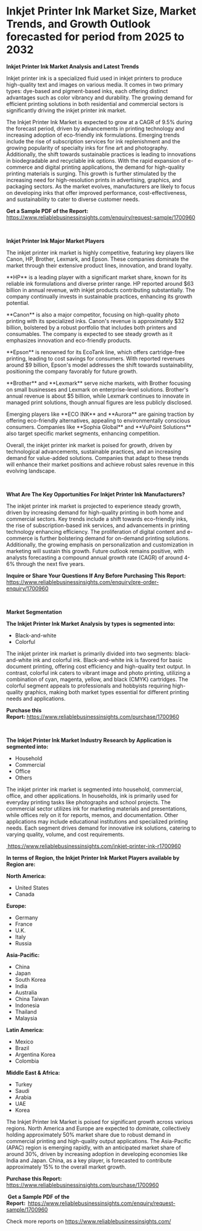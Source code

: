 <p><h1>Inkjet Printer Ink Market Size, Market Trends, and Growth Outlook forecasted for period from 2025 to 2032</h1></p><p><strong>Inkjet Printer Ink Market Analysis and Latest Trends</strong></p>
<p><p>Inkjet printer ink is a specialized fluid used in inkjet printers to produce high-quality text and images on various media. It comes in two primary types: dye-based and pigment-based inks, each offering distinct advantages such as color vibrancy and durability. The growing demand for efficient printing solutions in both residential and commercial sectors is significantly driving the inkjet printer ink market.</p><p>The Inkjet Printer Ink Market is expected to grow at a CAGR of 9.5% during the forecast period, driven by advancements in printing technology and increasing adoption of eco-friendly ink formulations. Emerging trends include the rise of subscription services for ink replenishment and the growing popularity of specialty inks for fine art and photography. Additionally, the shift towards sustainable practices is leading to innovations in biodegradable and recyclable ink options. With the rapid expansion of e-commerce and digital printing applications, the demand for high-quality printing materials is surging. This growth is further stimulated by the increasing need for high-resolution prints in advertising, graphics, and packaging sectors. As the market evolves, manufacturers are likely to focus on developing inks that offer improved performance, cost-effectiveness, and sustainability to cater to diverse customer needs.</p></p>
<p><strong>Get a Sample PDF of the Report:&nbsp;</strong> <a href="https://www.reliablebusinessinsights.com/enquiry/request-sample/1700960?utm_campaign=2768&utm_medium=2&utm_source=Github&utm_content=ia&utm_term=01042025&utm_id=inkjet-printer-ink">https://www.reliablebusinessinsights.com/enquiry/request-sample/1700960</a></p>
<p>&nbsp;</p>
<p><strong>Inkjet Printer Ink Major Market Players</strong></p>
<p><p>The inkjet printer ink market is highly competitive, featuring key players like Canon, HP, Brother, Lexmark, and Epson. These companies dominate the market through their extensive product lines, innovation, and brand loyalty.</p><p>**HP** is a leading player with a significant market share, known for its reliable ink formulations and diverse printer range. HP reported around $63 billion in annual revenue, with inkjet products contributing substantially. The company continually invests in sustainable practices, enhancing its growth potential.</p><p>**Canon** is also a major competitor, focusing on high-quality photo printing with its specialized inks. Canon's revenue is approximately $32 billion, bolstered by a robust portfolio that includes both printers and consumables. The company is expected to see steady growth as it emphasizes innovation and eco-friendly products.</p><p>**Epson** is renowned for its EcoTank line, which offers cartridge-free printing, leading to cost savings for consumers. With reported revenues around $9 billion, Epson's model addresses the shift towards sustainability, positioning the company favorably for future growth.</p><p>**Brother** and **Lexmark** serve niche markets, with Brother focusing on small businesses and Lexmark on enterprise-level solutions. Brother's annual revenue is about $5 billion, while Lexmark continues to innovate in managed print solutions, though annual figures are less publicly disclosed.</p><p>Emerging players like **ECO INK** and **Aurora** are gaining traction by offering eco-friendly alternatives, appealing to environmentally conscious consumers. Companies like **Sophia Global** and **VuPoint Solutions** also target specific market segments, enhancing competition.</p><p>Overall, the inkjet printer ink market is poised for growth, driven by technological advancements, sustainable practices, and an increasing demand for value-added solutions. Companies that adapt to these trends will enhance their market positions and achieve robust sales revenue in this evolving landscape.</p></p>
<p>&nbsp;</p>
<p><strong>What Are The Key Opportunities For Inkjet Printer Ink Manufacturers?</strong></p>
<p><p>The inkjet printer ink market is projected to experience steady growth, driven by increasing demand for high-quality printing in both home and commercial sectors. Key trends include a shift towards eco-friendly inks, the rise of subscription-based ink services, and advancements in printing technology enhancing efficiency. The proliferation of digital content and e-commerce is further bolstering demand for on-demand printing solutions. Additionally, the growing emphasis on personalization and customization in marketing will sustain this growth. Future outlook remains positive, with analysts forecasting a compound annual growth rate (CAGR) of around 4-6% through the next five years.</p></p>
<p><strong>Inquire or Share Your Questions If Any Before Purchasing This Report:</strong> <a href="https://www.reliablebusinessinsights.com/enquiry/pre-order-enquiry/1700960?utm_campaign=2768&utm_medium=2&utm_source=Github&utm_content=ia&utm_term=01042025&utm_id=inkjet-printer-ink">https://www.reliablebusinessinsights.com/enquiry/pre-order-enquiry/1700960</a></p>
<p>&nbsp;</p>
<p><strong>Market Segmentation</strong></p>
<p><strong>The Inkjet Printer Ink Market Analysis by types is segmented into:</strong></p>
<p><ul><li>Black-and-white</li><li>Colorful</li></ul></p>
<p><p>The inkjet printer ink market is primarily divided into two segments: black-and-white ink and colorful ink. Black-and-white ink is favored for basic document printing, offering cost efficiency and high-quality text output. In contrast, colorful ink caters to vibrant image and photo printing, utilizing a combination of cyan, magenta, yellow, and black (CMYK) cartridges. The colorful segment appeals to professionals and hobbyists requiring high-quality graphics, making both market types essential for different printing needs and applications.</p></p>
<p><strong>Purchase this Report:&nbsp;</strong><a href="https://www.reliablebusinessinsights.com/purchase/1700960?utm_campaign=2768&utm_medium=2&utm_source=Github&utm_content=ia&utm_term=01042025&utm_id=inkjet-printer-ink">https://www.reliablebusinessinsights.com/purchase/1700960</a></p>
<p>&nbsp;</p>
<p><strong>The Inkjet Printer Ink Market Industry Research by Application is segmented into:</strong></p>
<p><ul><li>Household</li><li>Commercial</li><li>Office</li><li>Others</li></ul></p>
<p><p>The inkjet printer ink market is segmented into household, commercial, office, and other applications. In households, ink is primarily used for everyday printing tasks like photographs and school projects. The commercial sector utilizes ink for marketing materials and presentations, while offices rely on it for reports, memos, and documentation. Other applications may include educational institutions and specialized printing needs. Each segment drives demand for innovative ink solutions, catering to varying quality, volume, and cost requirements.</p></p>
<p><a href="https://www.reliablebusinessinsights.com/inkjet-printer-ink-r1700960?utm_campaign=2768&utm_medium=2&utm_source=Github&utm_content=ia&utm_term=01042025&utm_id=inkjet-printer-ink">&nbsp;https://www.reliablebusinessinsights.com/inkjet-printer-ink-r1700960</a></p>
<p><strong>In terms of Region, the Inkjet Printer Ink Market Players available by Region are:</strong></p>
<p>
    <p> <strong> North America: </strong>
        <ul>
            <li>United States</li>
            <li>Canada</li>
        </ul>
        </p> 
    <p> <strong> Europe: </strong>
        <ul>
            <li>Germany</li>
            <li>France</li>
            <li>U.K.</li>
            <li>Italy</li>
            <li>Russia</li>
        </ul>
        </p> 
    <p> <strong> Asia-Pacific: </strong>
        <ul>
            <li>China</li>
            <li>Japan</li>
            <li>South Korea</li>
            <li>India</li>
            <li>Australia</li>
            <li>China Taiwan</li>
            <li>Indonesia</li>
            <li>Thailand</li>
            <li>Malaysia</li>
        </ul>
        </p> 
    <p> <strong> Latin America: </strong>
        <ul>
            <li>Mexico</li>
            <li>Brazil</li>
            <li>Argentina Korea</li>
            <li>Colombia</li>
        </ul>
        </p> 
    <p> <strong> Middle East & Africa: </strong>
        <ul>
            <li>Turkey</li>
            <li>Saudi</li>
            <li>Arabia</li>
            <li>UAE</li>
            <li>Korea</li>
        </ul>
    </p>
    </p>
<p><p>The Inkjet Printer Ink Market is poised for significant growth across various regions. North America and Europe are expected to dominate, collectively holding approximately 50% market share due to robust demand in commercial printing and high-quality output applications. The Asia-Pacific (APAC) region is emerging rapidly, with an anticipated market share of around 30%, driven by increasing adoption in developing economies like India and Japan. China, as a key player, is forecasted to contribute approximately 15% to the overall market growth.</p></p>
<p><strong>Purchase this Report: </strong><a href="https://www.reliablebusinessinsights.com/purchase/1700960?utm_campaign=2768&utm_medium=2&utm_source=Github&utm_content=ia&utm_term=01042025&utm_id=inkjet-printer-ink">https://www.reliablebusinessinsights.com/purchase/1700960</a></p>
<p>&nbsp;<strong>Get a Sample PDF of the Report:&nbsp;&nbsp;</strong><a href="https://www.reliablebusinessinsights.com/enquiry/request-sample/1700960?utm_campaign=2768&utm_medium=2&utm_source=Github&utm_content=ia&utm_term=01042025&utm_id=inkjet-printer-ink">https://www.reliablebusinessinsights.com/enquiry/request-sample/1700960</a></p>
<p><strong></strong></p>
<p>Check more reports on <a href="https://www.reliablebusinessinsights.com/?utm_campaign=2768&utm_medium=2&utm_source=Github&utm_content=ia&utm_term=01042025&utm_id=inkjet-printer-ink">https://www.reliablebusinessinsights.com/</a></p>